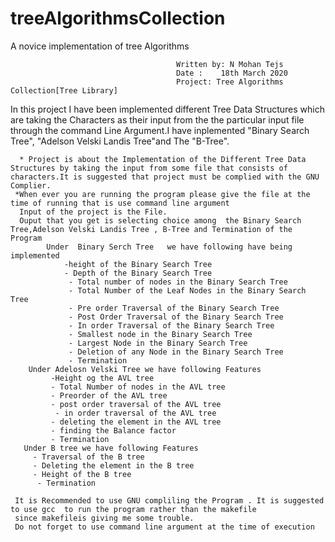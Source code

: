 # treeAlgorithmsCollection
A novice implementation of tree Algorithms



                                         Written by: N Mohan Tejs
                                         Date :    18th March 2020
                                         Project: Tree Algorithms Collection[Tree Library]


In this project I have been implemented different Tree Data Structures which are taking the Characters as their input from the the particular input file through the command Line Argument.I have inplemented "Binary Search Tree", "Adelson Velski Landis Tree"and The "B-Tree".
  
      * Project is about the Implementation of the Different Tree Data Structures by taking the input from some file that consists of characters.It is suggested that project must be complied with the GNU Complier.
     *When ever you are running the program please give the file at the time of running that is use command line argument
      Input of the project is the File.
      Ouput that you get is selecting choice among  the Binary Search Tree,Adelson Velski Landis Tree , B-Tree and Termination of the Program
            Under  Binary Serch Tree   we have following have being implemented
                -height of the Binary Search Tree
                - Depth of the Binary Search Tree
                 - Total number of nodes in the Binary Search Tree
                 - Total Number of the Leaf Nodes in the Binary Search Tree
                 - Pre order Traversal of the Binary Search Tree
                 - Post Order Traversal of the Binary Search Tree
                 - In order Traversal of the Binary Search Tree
                 - Smallest node in the Binary Search Tree
                 - Largest Node in the Binary Search Tree
                 - Deletion of any Node in the Binary Search Tree
                 - Termination
        Under Adelosn Velski Tree we have following Features
             -Height og the AVL tree
             - Total Number of nodes in the AVL tree
             - Preorder of the AVL tree
             - post order traversal of the AVL tree
              - in order traversal of the AVL tree
             - deleting the element in the AVL tree
             - finding the Balance factor
             - Termination
       Under B tree we have following Features
         - Traversal of the B tree
         - Deleting the element in the B tree
         - Height of the B tree
          - Termination       
     
     It is Recommended to use GNU compliling the Program . It is suggested to use gcc  to run the program rather than the makefile
     since makefileis giving me some trouble.
     Do not forget to use command line argument at the time of execution
